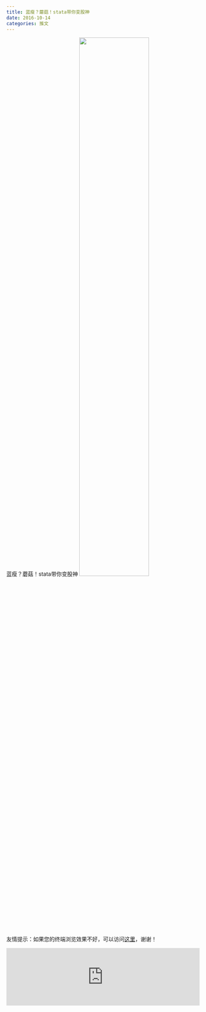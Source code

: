 ```yaml
---
title: 蓝瘦？蘑菇！stata带你变股神
date: 2016-10-14
categories: 推文
---
```

蓝瘦？蘑菇！stata带你变股神
<img src="http://mmbiz.qpic.cn/mmbiz_jpg/ACviaWTBFxhamauXOibcO4F7UKUb8iaZib9FWohocJ0cgLZJnmnFibq2kfibicY9gkVWyFFgWRlevs1weiamqjdEkFDdPA/0?wx_fmt=jpeg" style="width: 60%; height: auto;"/><!--more-->
友情提示：如果您的终端浏览效果不好，可以访问[这里](https://stata-club.github.io/stata_article/2016-10-14.html)，谢谢！
<iframe src="https://stata-club.github.io/stata_article/2016-10-14.html" id="iframepage" frameborder="0" scrolling="no" marginheight="0" marginwidth="0" width="100%" onLoad="iFrameHeight()"></iframe>
<script type="text/javascript" language="javascript">
function iFrameHeight() {
var ifm= document.getElementById("iframepage");
var subWeb = document.frames ? document.frames["iframepage"].document : ifm.contentDocument;   
if(ifm != null && subWeb != null) {
 ifm.height = subWeb.body.scrollHeight;
} 
} 
</script> 
